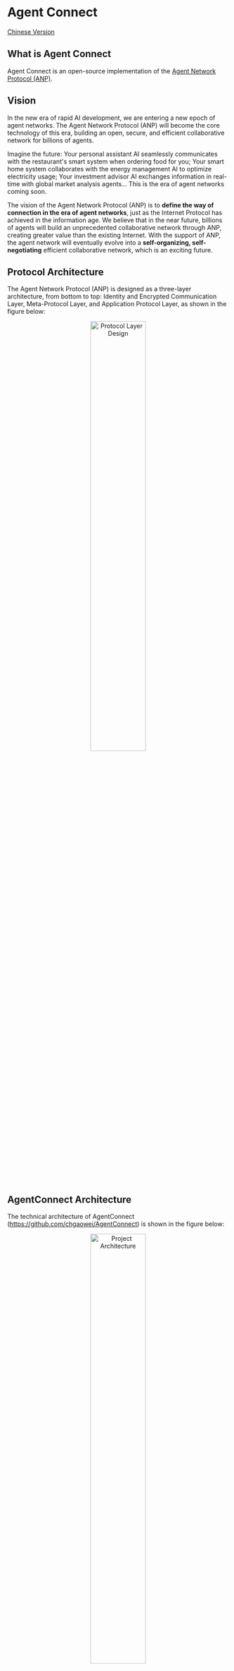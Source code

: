 # Agent Connect

[Chinese Version](README.cn.md)

## What is Agent Connect

Agent Connect is an open-source implementation of the [Agent Network Protocol (ANP)](https://github.com/chgaowei/AgentNetworkProtocol).

## Vision

In the new era of rapid AI development, we are entering a new epoch of agent networks. The Agent Network Protocol (ANP) will become the core technology of this era, building an open, secure, and efficient collaborative network for billions of agents.

Imagine the future: Your personal assistant AI seamlessly communicates with the restaurant's smart system when ordering food for you; Your smart home system collaborates with the energy management AI to optimize electricity usage; Your investment advisor AI exchanges information in real-time with global market analysis agents... This is the era of agent networks coming soon.

The vision of the Agent Network Protocol (ANP) is to **define the way of connection in the era of agent networks**, just as the Internet Protocol has achieved in the information age. We believe that in the near future, billions of agents will build an unprecedented collaborative network through ANP, creating greater value than the existing Internet. With the support of ANP, the agent network will eventually evolve into a **self-organizing, self-negotiating** efficient collaborative network, which is an exciting future.

## Protocol Architecture

The Agent Network Protocol (ANP) is designed as a three-layer architecture, from bottom to top: Identity and Encrypted Communication Layer, Meta-Protocol Layer, and Application Protocol Layer, as shown in the figure below:

<p align="center">
  <img src="/images/protocol-layer-design.png" width="50%" alt="Protocol Layer Design"/>
</p>

## AgentConnect Architecture

The technical architecture of AgentConnect (https://github.com/chgaowei/AgentConnect) is shown in the figure below:

<p align="center">
  <img src="/images/agent-connect-architecture.png" width="50%" alt="Project Architecture"/>
</p>

Corresponding to the three-layer architecture of the Agent Network Protocol, AgentConnect mainly includes the following parts:

1. **Identity Authentication Module and End-to-End Encryption Module**
   Mainly implements identity authentication and end-to-end encrypted communication based on W3C DID, including the generation, verification, and retrieval of DID documents, as well as the implementation of end-to-end encrypted communication schemes based on DID and ECDHE (Elliptic Curve Diffie-Hellman Ephemeral).

2. **Meta-Protocol Module**
   The meta-protocol module needs to be implemented based on LLM (Large Language Model) and meta-protocol, mainly including application protocol negotiation, protocol code implementation, protocol debugging, and protocol processing based on the meta-protocol.

3. **Application Layer Protocol Integration Framework**
   The main purpose is to manage the protocol specification documents and protocol codes for communication with other agents, including application protocol loading, application protocol unloading, application protocol configuration, and application protocol processing. Using this framework, agents can easily and on-demand load the required ready-made protocols, speeding up the agent protocol negotiation process.

In addition to the above functions, AgentConnect will also focus on performance and multi-platform support in the future:

- **Performance**: As a basic code library, we hope to provide extreme performance, and the core part of the code will be rewritten in Rust in the future.
- **Multi-Platform**: Currently supports mac, Linux, and Windows, and will support mobile and browser platforms in the future.

## Contact Us

- email: chgaowei@gmail.com
- Discord: [https://discord.gg/SuXb2pzqGy](https://discord.gg/SuXb2pzqGy)  
- Official Website: [https://www.agent-network-protocol.com/](https://www.agent-network-protocol.com/)  

## Milestones

Whether it is the protocol or the open-source code implementation, we are advancing step by step in the following order:

- Build the identity authentication and end-to-end encrypted communication protocol and implementation. This is the foundation and core of our entire project, and the current protocol design and code are basically complete.
- Design and implement the meta-protocol and meta-protocol code. This will help the agent network evolve into a self-organizing, self-negotiating efficient collaborative network, which is what we are currently working on. This will be an exciting feature, and we expect to release the first version soon.
- Develop the application layer protocol integration framework. This will help the Agent Network Protocol (ANP) provide services for agents in various scenarios.

In addition, we will follow the principle of overall first, then details. In the early stages, we will focus on building the overall architecture, constructing an overall outline for each major module, and getting it up and running quickly, rather than building individual exquisite but non-functional modules.

To promote the Agent Network Protocol (ANP) as an industry standard, we will form the ANP Standardization Committee at an appropriate time, dedicated to promoting ANP as an industry standard recognized by international standardization organizations such as W3C.

Below are the current development features and progress of AgentConnect:

- [x] Initial version development completed, supporting single-node mode and hosted mode
- [ ] Replace the core connection protocol with a binary format instead of the current JSON format to improve transmission efficiency
- [ ] Support more data formats: files (images, videos, audio), live streaming, real-time communication (RTC), etc.
- [ ] Design and implement the meta-protocol and layer0 protocol for collaboration between agents based on the Agent Network Protocol
- [ ] Compatible with DID web methods, W3C Verifiable Credentials (VC), and support transactions between DIDs
- [ ] Rewrite AgentConnect in Rust to improve performance and support more platforms: macOS, Linux, iOS, Android
- [ ] Support more encryption algorithms
- [ ] Explore a fully blockchain-based solution

## Installation

```bash
pip install agent-connect
```

### Running

After installing the agent-connect library, you can run our demo to experience the powerful features of agent-connect. We currently provide two modes: single-node mode and hosted mode.

#### Single-Node Mode

In single-node mode, you can complete DID identity verification and encrypted communication without any third-party services.

You can run the simple_node code in the examples directory. First start Alice's node, then start Bob's node. Bob's node will request Alice's DID document based on Alice's DID, and establish an encrypted connection channel with Alice based on the public key and message service address in the DID document, sending an encrypted message. When Alice's node receives the message, it will decrypt the message and send an encrypted message back to Bob.

1. Start Alice's node
```bash
python simple_node_alice.py
```

2. Start Bob's node
```bash
python simple_node_bob.py
``` 

#### Hosted Mode

In hosted mode, we provide a DID server to host user's DID documents and forward messages between different DIDs.

You can run the sample code in the examples directory. First generate the alice and bob's DID documents, and save alice's DID document to the DID server, then bob can connect to alice's DID for end-to-end encrypted communication.

1. Generate two DID documents alice.json and bob.json, save them to the specified files, and register them to the DID server
```bash
python sample_did.py alice.json
python sample_did.py bob.json
```

2. Start Alice's demo
```bash
python sample_alice.py alice.json
```

3. Start Bob's demo
```bash
python sample_bob.py bob.json
```

You can see from the logs that Alice and Bob successfully connected and performed end-to-end encrypted communication.


## Package Upload (Change the version number in setup.py first)

```bash
python setup.py sdist bdist_wheel 
twine upload dist/*        
```

## Contribution

Welcome to contribute to this project, detailed information please see [CONTRIBUTING.md](CONTRIBUTING.md).

## License
    
This project is open-sourced under the MIT license. For more information, please see the [LICENSE](LICENSE) file.



